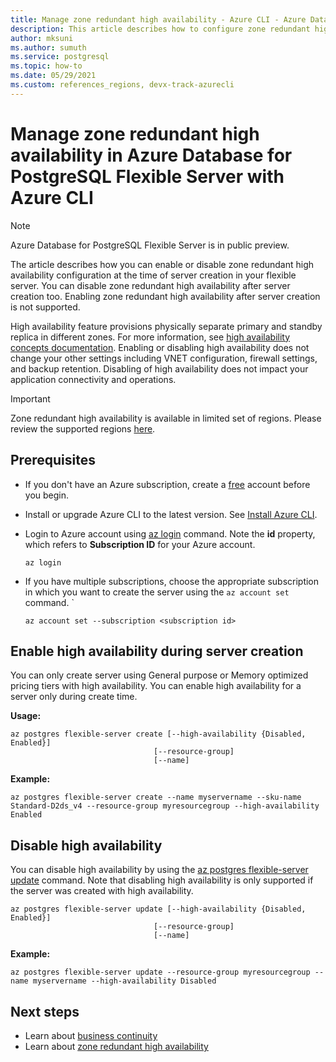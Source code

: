 ```yaml
---
title: Manage zone redundant high availability - Azure CLI - Azure Database for PostgreSQL Flexible Server
description: This article describes how to configure zone redundant high availability in Azure Database for PostgreSQL flexible Server with the Azure CLI.
author: mksuni
ms.author: sumuth
ms.service: postgresql
ms.topic: how-to
ms.date: 05/29/2021
ms.custom: references_regions, devx-track-azurecli
---
```


# Manage zone redundant high availability in Azure Database for PostgreSQL Flexible Server with Azure CLI

> [!NOTE]
> Azure Database for PostgreSQL Flexible Server is in public preview. 

The article describes how you can enable or disable zone redundant high availability configuration at the time of server creation in your flexible server. You can disable zone redundant high availability after server creation too. Enabling zone redundant high availability after server creation is not supported.

High availability feature provisions physically separate primary and standby replica in different zones. For more information, see [high availability concepts documentation](./concepts/../concepts-high-availability.md). Enabling or disabling high availability does not change your other settings including VNET configuration, firewall settings, and backup retention. Disabling of high availability does not impact your application connectivity and operations.

> [!IMPORTANT]
> Zone redundant high availability is available in limited set of regions. Please review the supported regions [here](./overview.md#azure-regions). 

## Prerequisites
- If you don't have an Azure subscription, create a [free](https://azure.microsoft.com/free/) account before you begin.
- Install or upgrade Azure CLI to the latest version. See [Install Azure CLI](/cli/azure/install-azure-cli).
-  Login to Azure account using [az login](/cli/azure/reference-index#az_login) command. Note the **id** property, which refers to **Subscription ID** for your Azure account.

    ```azurecli-interactive
    az login
    ````

- If you have multiple subscriptions, choose the appropriate subscription in which you want to create the server using the ```az account set``` command.
`
    ```azurecli
    az account set --subscription <subscription id>
    ```

## Enable high availability during server creation
You can only create server using  General purpose or Memory optimized pricing tiers with high availability. You can enable high availability for a server only during create time.

**Usage:**

```azurecli
az postgres flexible-server create [--high-availability {Disabled, Enabled}]
                                [--resource-group]
                                [--name]
```

**Example:**
```azurecli
az postgres flexible-server create --name myservername --sku-name Standard-D2ds_v4 --resource-group myresourcegroup --high-availability Enabled
```

## Disable high availability

You can disable high availability by using the [az postgres flexible-server update](/cli/azure/postgres/flexible-server#az_postgres_flexible_server_update) command. Note that disabling high availability is only supported if the server was created with high availability. 

```azurecli
az postgres flexible-server update [--high-availability {Disabled, Enabled}]
                                [--resource-group]
                                [--name]
```

**Example:**
```azurecli
az postgres flexible-server update --resource-group myresourcegroup --name myservername --high-availability Disabled
```


## Next steps

-   Learn about [business continuity](./concepts-business-continuity.md)
-   Learn about [zone redundant high availability](./concepts-high-availability.md)